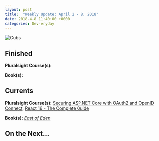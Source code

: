 ```yaml
---
layout: post
title:  "Weekly Update: April 2 - 8, 2018"
date: 2018-4-8 11:40:00 +0000
categories: Dev-eryday
---
```




![Cubs](https://farm1.staticflickr.com/885/40432510274_2046abe187.jpg)



## Finished

**Pluralsight Course(s):** 

**Book(s):** 

## Currents

**Pluralsight Course(s):** [Securing ASP.NET Core with OAuth2 and OpenID Connect][secure], [React 16 - The Complete Guide][re]

**Book(s):** *[East of Eden][eden]*

## On the Next...


[eden]: https://www.amazon.com/East-Penguin-Twentieth-Century-Classics/dp/0140186395/
[re]: https://www.udemy.com/react-the-complete-guide-incl-redux/
[core]: https://app.pluralsight.com/library/courses/aspdotnetcore-implementing-securing-api/table-of-contents
[secure]: https://app.pluralsight.com/library/courses/asp-dotnet-core-oauth2-openid-connect-securing/table-of-contents
[core2]: https://app.pluralsight.com/library/courses/asp-dot-net-core-oauth/table-of-contents
[act]: https://www.manning.com/books/asp-dot-net-core-in-action
[msdn]: https://docs.microsoft.com/en-us/aspnet/core/
[coredi]: https://docs.microsoft.com/en-us/aspnet/core/fundamentals/dependency-injection#using-framework-provided-services
[es6]: https://app.pluralsight.com/library/courses/es6-the-right-parts/table-of-contents
[awe]: https://github.com/thangchung/awesome-dotnet-core